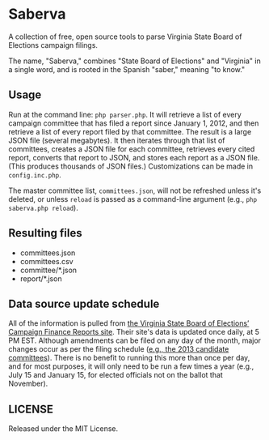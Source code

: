 # Saberva

A collection of free, open source tools to parse Virginia State Board of Elections campaign filings.

The name, "Saberva," combines "State Board of Elections" and "Virginia" in a single word, and is rooted in the Spanish "saber," meaning "to know."

## Usage

Run at the command line: `php parser.php`. It will retrieve a list of every campaign committee that has filed a report since January 1, 2012, and then retrieve a list of every report filed by that committee. The result is a large JSON file (several megabytes). It then iterates through that list of committees, creates a JSON file for each committee, retrieves every cited report, converts that report to JSON, and stores each report as a JSON file. (This produces thousands of JSON files.) Customizations can be made in `config.inc.php`.

The master committee list, `committees.json`, will not be refreshed unless it's deleted, or unless `reload` is passed as a command-line argument (e.g., `php saberva.php reload`).

## Resulting files

* committees.json
* committees.csv
* committee/*.json
* report/*.json

## Data source update schedule

All of the information is pulled from [the Virginia State Board of Elections’ Campaign Finance Reports site](http://cfreports.sbe.virginia.gov/). Their site's data is updated once daily, at 5 PM EST. Although amendments can be filed on any day of the month, major changes occur as per the filing schedule ([e.g., the 2013 candidate committees](http://www.sbe.virginia.gov/Files/Forms/CampaignFinance/2013%20Candidate%20Reporting%20Deadlines.pdf)). There is no benefit to running this more than once per day, and for most purposes, it will only need to be run a few times a year (e.g., July 15 and January 15, for elected officials not on the ballot that November).

## LICENSE
Released under the MIT License.
